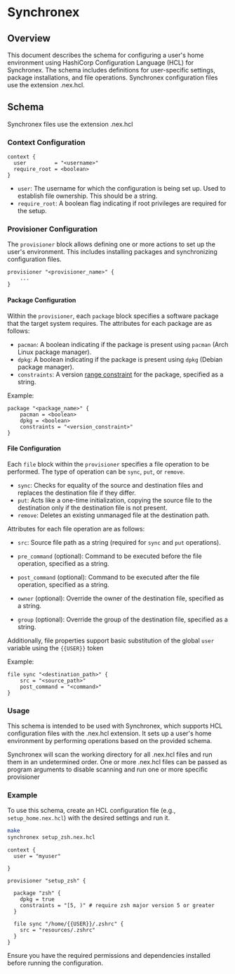 # Synchronex

## Overview

This document describes the schema for configuring a user's home environment using HashiCorp Configuration Language (HCL) 
for Synchronex. The schema includes definitions for user-specific settings, package installations, and file operations. 
Synchronex configuration files use the extension .nex.hcl.

## Schema

Synchronex files use the extension .nex.hcl

### Context Configuration

```hcl
context {
  user         = "<username>"
  require_root = <boolean>
}
```

- `user`: The username for which the configuration is being set up.  Used to establish file ownership.  This should be a string.
- `require_root`: A boolean flag indicating if root privileges are required for the setup.

### Provisioner Configuration

The `provisioner` block allows defining one or more actions to set up the user's environment. This includes installing packages and synchronizing configuration files.

```hcl
provisioner "<provisioner_name>" {
    ...
}
```

#### Package Configuration

Within the `provisioner`, each `package` block specifies a software package that the target system requires. The attributes for each package are as follows:

- `pacman`: A boolean indicating if the package is present using `pacman` (Arch Linux package manager).
- `dpkg`: A boolean indicating if the package is present using `dpkg` (Debian package manager).
- `constraints`: A version [range constraint](https://maven.apache.org/enforcer/enforcer-rules/versionRanges.html) for the package, specified as a string.

Example:
```hcl
package "<package_name>" {
    pacman = <boolean>
    dpkg = <boolean>
    constraints = "<version_constraint>"
}
```

#### File Configuration

Each `file` block within the `provisioner` specifies a file operation to be performed. The type of operation can be `sync`, `put`, or `remove`.

- `sync`: Checks for equality of the source and destination files and replaces the destination file if they differ.
- `put`: Acts like a one-time initialization, copying the source file to the destination only if the destination file is not present.
- `remove`: Deletes an existing unmanaged file at the destination path.

Attributes for each file operation are as follows:

- `src`: Source file path as a string (required for `sync` and `put` operations).
- `pre_command` (optional): Command to be executed before the file operation, specified as a string.
- `post_command` (optional): Command to be executed after the file operation, specified as a string.

- `owner` (optional): Override the owner of the destination file, specified as a string.
- `group` (optional): Override the group of the destination file, specified as a string.

Additionally, file properties support basic substitution of the global `user` variable using the `{{USER}}` token

Example:
```hcl
file sync "<destination_path>" {
    src = "<source_path>"
    post_command = "<command>"
}
```

### Usage

This schema is intended to be used with Synchronex, which supports HCL configuration files with the .nex.hcl extension. 
It sets up a user's home environment by performing operations based on the provided schema.

Synchronex will scan the working directory for all .nex.hcl files and run them in an undetermined order.  One or more
.nex.hcl files can be passed as program arguments to disable scanning and run one or more specific provisioner

### Example

To use this schema, create an HCL configuration file (e.g., `setup_home.nex.hcl`) with the desired settings and run it.

```sh
make
synchronex setup_zsh.nex.hcl
```

```hcl
context {
  user = "myuser"

}

provisioner "setup_zsh" {

  package "zsh" {
    dpkg = true
    constraints = "[5, )" # require zsh major version 5 or greater
  }

  file sync "/home/{{USER}}/.zshrc" {
    src = "resources/.zshrc"
  }
}

```

Ensure you have the required permissions and dependencies installed before running the configuration.
